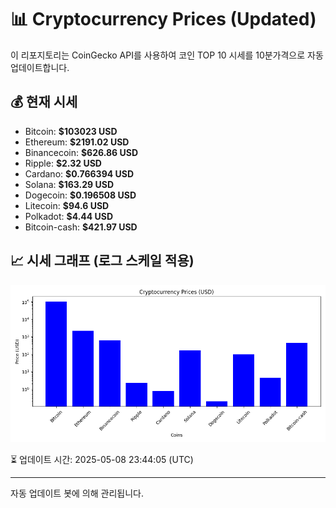 
# 📊 Cryptocurrency Prices (Updated)

이 리포지토리는 CoinGecko API를 사용하여 코인 TOP 10 시세를 10분가격으로 자동 업데이트합니다.

## 💰 현재 시세
- Bitcoin: **$103023 USD**
- Ethereum: **$2191.02 USD**
- Binancecoin: **$626.86 USD**
- Ripple: **$2.32 USD**
- Cardano: **$0.766394 USD**
- Solana: **$163.29 USD**
- Dogecoin: **$0.196508 USD**
- Litecoin: **$94.6 USD**
- Polkadot: **$4.44 USD**
- Bitcoin-cash: **$421.97 USD**

## 📈 시세 그래프 (로그 스케일 적용)
![Crypto Prices](crypto_prices.png)

⏳ 업데이트 시간: 2025-05-08 23:44:05 (UTC)

---
자동 업데이트 봇에 의해 관리됩니다.
